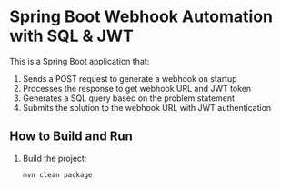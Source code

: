 # Spring Boot Webhook Automation with SQL & JWT

This is a Spring Boot application that:
1. Sends a POST request to generate a webhook on startup
2. Processes the response to get webhook URL and JWT token
3. Generates a SQL query based on the problem statement
4. Submits the solution to the webhook URL with JWT authentication

## How to Build and Run

1. Build the project:
   ```bash
   mvn clean package
